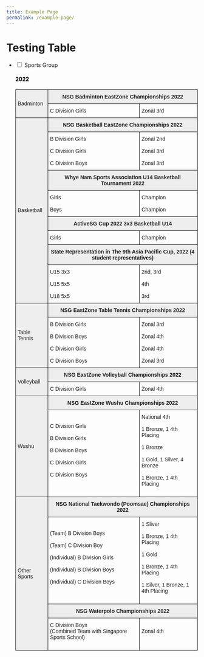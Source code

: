 ```yaml
---
title: Example Page
permalink: /example-page/
---
```

# Testing Table
<ul class="jekyllcodex_accordion">
 <li>
    <input type="checkbox" id="accordion3">
    <label for="accordion3">Sports Group</label>
    <div>
      <h4 style="color:black" align="left">2022</h4>
      <p>
      <style type="text/css">
.tg  {border-collapse:collapse;border-spacing:0;}
.tg td{border-color:black;border-style:solid;border-width:1px;font-family:Arial, sans-serif;font-size:14px;
  overflow:hidden;padding:10px 5px;word-break:normal;}
.tg th{border-color:black;border-style:solid;border-width:1px;font-family:Arial, sans-serif;font-size:14px;
  font-weight:normal;overflow:hidden;padding:10px 5px;word-break:normal;}
.tg .tg-cly1{text-align:left;vertical-align:middle}
.tg .tg-88u2{background-color:#EEE;color:#1E1E1E;font-weight:bold;text-align:center;vertical-align:top}
.tg .tg-amwm{color:#1E1E1E;font-weight:bold;text-align:center;vertical-align:top}
.tg .tg-u1cn{background-color:#EEE;text-align:left;vertical-align:middle}
.tg .tg-r5gp{background-color:#EEE;text-align:left;vertical-align:top}
.tg .tg-0lax{text-align:left;vertical-align:top}
</style>
<table class="tg">
<thead>
  <tr>
    <th class="tg-u1cn" rowspan="2">Badminton</th>
    <th class="tg-88u2" colspan="3"><span style="font-weight:bolder">NSG Badminton EastZone  Championships 2022</span></th>
  </tr>
 <tr>
    <th class="tg-cly1">C Division Girls</th>
    <th class="tg-cly1" colspan="2">Zonal 3rd</th>
  </tr>
</thead>
<tbody>
<tr>
    <th class="tg-u1cn" rowspan="9">Basketball</th>
    <th class="tg-88u2" colspan="3"><span style="font-weight:bolder">NSG Basketball EastZone  Championships 2022</span></th>
	</tr>
    <td class="tg-cly1">B Division Girls<br><br><span style="font-weight:400;color:#1E1E1E">C Division Girls</span><br><br><span style="font-weight:400;color:#1E1E1E">C Division Boys</span></td>
    <td class="tg-0lax" colspan="2"><span style="font-weight:400;color:#1E1E1E">Zonal 2nd</span><br><br><span style="font-weight:400;color:#1E1E1E">Zonal 3rd</span><br><br><span style="font-weight:400;color:#1E1E1E">Zonal 3rd</span></td>
  <tr>
<tr>
    <th class="tg-88u2" colspan="3"><span style="font-weight:bolder">Whye Nam Sports Association U14 Basketball Tournament 2022</span></th>
	</tr>
    <td class="tg-cly1">Girls<br><br><span style="font-weight:400;color:#1E1E1E">Boys</span></td>
    <td class="tg-0lax" colspan="2"><span style="font-weight:400;color:#1E1E1E">Champion</span><br><br><span style="font-weight:400;color:#1E1E1E">Champion</span></td>
  <tr>
 <th class="tg-88u2" colspan="3"><span style="font-weight:bolder">ActiveSG Cup 2022 3x3 Basketball U14 </span></th>
	</tr>
    <td class="tg-cly1">Girls</td>
    <td class="tg-0lax" colspan="2"><span style="font-weight:400;color:#1E1E1E">Champion</span></td>
  <tr>
    <td class="tg-88u2" colspan="3"><span style="font-weight:bolder">State Representation in The 9th Asia Pacific Cup, 2022 
(4 student representatives)</span></td>
  </tr>
  <tr>
    <td class="tg-cly1">U15 3x3<br><br><span style="font-weight:400;color:#1E1E1E">U15 5x5</span><br><br><span style="font-weight:400;color:#1E1E1E">U18 5x5</span></td>
    <td class="tg-cly1" colspan="2">2nd, 3rd<br><br><span style="font-weight:400;color:#1E1E1E">4th</span><br><br><span style="font-weight:400;color:#1E1E1E">3rd</span></td>
  </tr>
    <td class="tg-u1cn" rowspan="2">Table Tennis</td>
    <td class="tg-88u2" colspan="3"><span style="font-weight:bolder">NSG EastZone Table Tennis Championships 2022</span></td>
  </tr>
  <tr>
    <td class="tg-cly1">B Division Girls<br><br><span style="font-weight:400;color:#1E1E1E">B Division Boys</span><br><br><span style="font-weight:400;color:#1E1E1E">C Division Girls</span>
<br><br><span style="font-weight:400;color:#1E1E1E">C Division Boys</span></td>
    <td class="tg-cly1" colspan="2">Zonal 3rd<br><br><span style="font-weight:400;color:#1E1E1E">Zonal 4th</span><br><br><span style="font-weight:400;color:#1E1E1E">Zonal 4th</span><br><br><span style="font-weight:400;color:#1E1E1E">Zonal 3rd</span></td>
  </tr>
  <tr>
    <td class="tg-u1cn" rowspan="2">Volleyball</td>
    <td class="tg-88u2" colspan="3"><span style="font-weight:bolder">NSG EastZone Volleyball Championships 2022</span></td>
  </tr>
  <tr>
    <td class="tg-cly1" colspan="2">C Division Girls</td>
    <td class="tg-cly1">Zonal 4th</td>
  </tr>
  <tr>
    <td class="tg-u1cn" rowspan="2">Wushu</td>
    <td class="tg-88u2" colspan="3"><span style="font-weight:bolder">NSG EastZone Wushu Championships 2022</span></td>
  </tr>
  <tr>
    <td class="tg-cly1">C Division Girls<br><br><span style="font-weight:400;color:#1E1E1E">B Division Girls</span><br><br><span style="font-weight:400;color:#1E1E1E">B Division Boys</span><br><br><span style="font-weight:400;color:#1E1E1E">C Division Girls</span><br><br><span style="font-weight:400;color:#1E1E1E"> </span><span style="font-weight:400;color:#1E1E1E">C Division Boys</span><br><br><span style="font-weight:400;color:#1E1E1E"> </span></td>
    <td class="tg-cly1" colspan="2">National 4th<br><br><span style="font-weight:400;color:#1E1E1E">1 Bronze, 1 4th Placing </span><br><br><span style="font-weight:400;color:#1E1E1E">1 Bronze</span><br><br><span style="font-weight:400;color:#1E1E1E">1 Gold, 1 Silver, 4 Bronze </span><br><br><span style="font-weight:400;color:#1E1E1E">1 Bronze, 1 4th Placing</span><br><span style="font-weight:400;color:#1E1E1E"> </span><br><span style="font-weight:400;color:#1E1E1E"> </span></td>
</tr>
			 <tr>
    <td class="tg-u1cn" rowspan="4">Other Sports</td>
    <td class="tg-88u2" colspan="3"><span style="font-weight:bolder">NSG National Taekwondo (Poomsae) Championships 2022</span></td>
  </tr>
  <tr>
    <td class="tg-cly1">(Team) B Division Boys<br><br><span style="font-weight:400;color:#1E1E1E">(Team) C Division Boy</span><br><br><span style="font-weight:400;color:#1E1E1E">(Individual) B Division Girls</span><br><br><span style="font-weight:400;color:#1E1E1E">(Individual) B Division Boys</span><br><br><span style="font-weight:400;color:#1E1E1E"> </span><span style="font-weight:400;color:#1E1E1E">(Individual) C Division Boys</span><br><br><span style="font-weight:400;color:#1E1E1E"> </span></td>
    <td class="tg-cly1" colspan="3">1 Sliver<br><br><span style="font-weight:400;color:#1E1E1E">1 Bronze, 1 4th Placing </span><br><br><span style="font-weight:400;color:#1E1E1E">1 Gold</span><br><br><span style="font-weight:400;color:#1E1E1E">1 Bronze, 1 4th Placing </span><br><br><span style="font-weight:400;color:#1E1E1E">1 Silver, 1 Bronze, 1 4th Placing</span><br><span style="font-weight:400;color:#1E1E1E"> </span><br><span style="font-weight:400;color:#1E1E1E"> </span></td>
</tr>
			 <tr>
    <td class="tg-88u2" colspan="3"><span style="font-weight:bolder">NSG Waterpolo Championships 2022</span></td>
  </tr>
  <tr>
    <td class="tg-cly1">C Division Boys <br>(Combined Team with Singapore Sports School)<br><br></span></td>
    <td class="tg-cly1" colspan="3">Zonal 4th<br><br></span></td>
</tr>